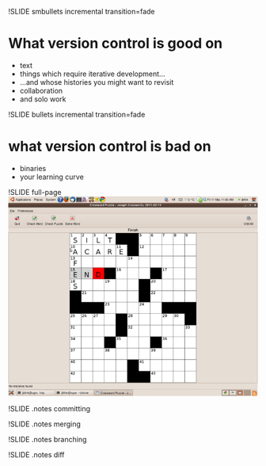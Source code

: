 !SLIDE smbullets incremental transition=fade
# What version control is good on #

* text
* things which require iterative development...
* ...and whose histories you might want to revisit 
* collaboration
* and solo work

!SLIDE bullets incremental transition=fade 
# what version control is bad on #

* binaries
* your learning curve

!SLIDE full-page
![](img/crossword1.png)

!SLIDE
.notes committing

!SLIDE
.notes merging 

!SLIDE
.notes branching

!SLIDE
.notes diff
